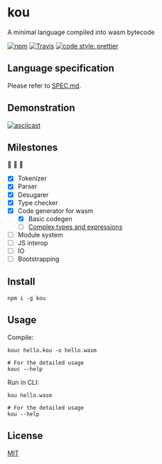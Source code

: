 # kou

A minimal language compiled into wasm bytecode

[![npm](https://img.shields.io/npm/v/kou.svg?style=flat-square)](https://www.npmjs.com/package/kou)
[![Travis](https://img.shields.io/travis/utatti/kou.svg?style=flat-square)](https://travis-ci.org/utatti/kou)
[![code style: prettier](https://img.shields.io/badge/code_style-prettier-ff69b4.svg?style=flat-square)](https://github.com/prettier/prettier)

## Language specification

Please refer to [SPEC.md](SPEC.md).

## Demonstration

[![asciicast](https://asciinema.org/a/tP2sldS271HxxsKwWJ2RJdTHL.png)](https://asciinema.org/a/tP2sldS271HxxsKwWJ2RJdTHL)

## Milestones

:construction: :construction: :construction:

- [x] Tokenizer
- [x] Parser
- [x] Desugarer
- [x] Type checker
- [x] Code generator for wasm
  - [x] Basic codegen
  - [ ] [Complex types and expressions](https://github.com/utatti/kou/issues/1)
- [ ] Module system
- [ ] JS interop
- [ ] IO
- [ ] Bootstrapping

## Install

``` shell
npm i -g kou
```

## Usage

Compile:

``` shell
kouc hello.kou -o hello.wasm

# For the detailed usage
kouc --help
```

Run in CLI:

``` shell
kou hello.wasm

# For the detailed usage
kou --help
```

## License

[MIT](LICENSE)
